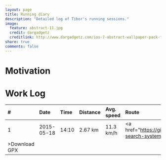 ```yaml
---
layout: page
title: Running diary
description: "Detailed log of Tibor's running sessions."
image:
  feature: abstract-11.jpg
  credit: dargadgetz
  creditlink: http://www.dargadgetz.com/ios-7-abstract-wallpaper-pack-for-iphone-5-and-ipod-touch-retina/
share: true
comments: false
---
```


# Motivation


# Work Log

| # | Date | Time | Distance | Avg. speed | Route |
|:-----|:-----|:-----|:-----|:-----|:-----|
| 1 | 2015-05-18 | 14:10 | 2.67 km | 11.3 km/h | <i class="fa fa-map-marker"></i><a href="https://github.com/tiborsimon/jekyll-search-system"
>Download GPX</a> |


